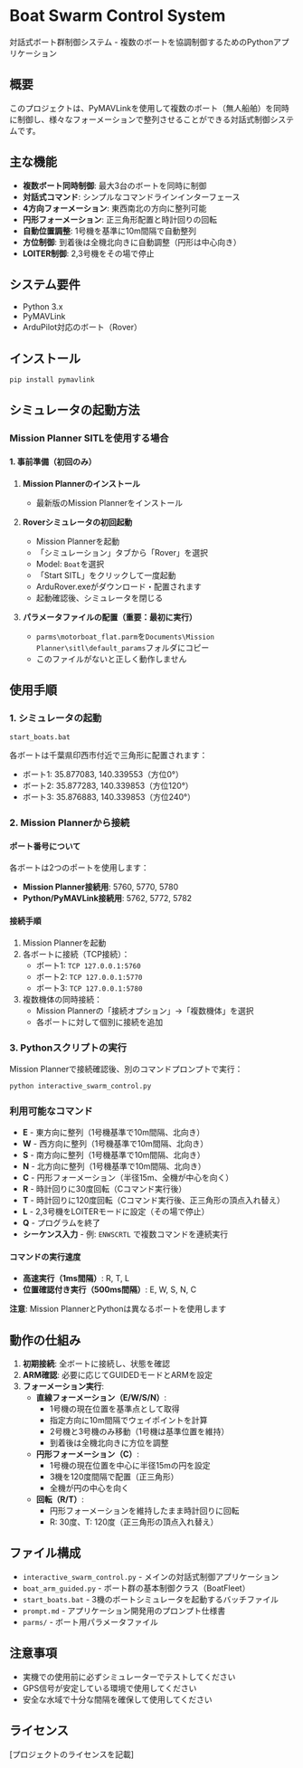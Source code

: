 # Boat Swarm Control System

対話式ボート群制御システム - 複数のボートを協調制御するためのPythonアプリケーション

## 概要

このプロジェクトは、PyMAVLinkを使用して複数のボート（無人船舶）を同時に制御し、様々なフォーメーションで整列させることができる対話式制御システムです。

## 主な機能

- **複数ボート同時制御**: 最大3台のボートを同時に制御
- **対話式コマンド**: シンプルなコマンドラインインターフェース
- **4方向フォーメーション**: 東西南北の方向に整列可能
- **円形フォーメーション**: 正三角形配置と時計回りの回転
- **自動位置調整**: 1号機を基準に10m間隔で自動整列
- **方位制御**: 到着後は全機北向きに自動調整（円形は中心向き）
- **LOITER制御**: 2,3号機をその場で停止

## システム要件

- Python 3.x
- PyMAVLink
- ArduPilot対応のボート（Rover）

## インストール

```bash
pip install pymavlink
```

## シミュレータの起動方法

### Mission Planner SITLを使用する場合

#### 1. 事前準備（初回のみ）

1. **Mission Plannerのインストール**
   - 最新版のMission Plannerをインストール

2. **Roverシミュレータの初回起動**
   - Mission Plannerを起動
   - 「シミュレーション」タブから「Rover」を選択
   - Model: `Boat`を選択
   - 「Start SITL」をクリックして一度起動
   - ArduRover.exeがダウンロード・配置されます
   - 起動確認後、シミュレータを閉じる

3. **パラメータファイルの配置（重要：最初に実行）**
   - `parms\motorboat_flat.parm`を`Documents\Mission Planner\sitl\default_params`フォルダにコピー
   - このファイルがないと正しく動作しません

## 使用手順

### 1. シミュレータの起動

```batch
start_boats.bat
```

各ボートは千葉県印西市付近で三角形に配置されます：
- ボート1: 35.877083, 140.339553（方位0°）
- ボート2: 35.877283, 140.339853（方位120°）
- ボート3: 35.876883, 140.339853（方位240°）

### 2. Mission Plannerから接続

#### ポート番号について

各ボートは2つのポートを使用します：
- **Mission Planner接続用**: 5760, 5770, 5780
- **Python/PyMAVLink接続用**: 5762, 5772, 5782

#### 接続手順

1. Mission Plannerを起動
2. 各ボートに接続（TCP接続）：
   - ボート1: `TCP 127.0.0.1:5760`
   - ボート2: `TCP 127.0.0.1:5770`
   - ボート3: `TCP 127.0.0.1:5780`
3. 複数機体の同時接続：
   - Mission Plannerの「接続オプション」→「複数機体」を選択
   - 各ポートに対して個別に接続を追加

### 3. Pythonスクリプトの実行

Mission Plannerで接続確認後、別のコマンドプロンプトで実行：

```bash
python interactive_swarm_control.py
```

### 利用可能なコマンド

- **E** - 東方向に整列（1号機基準で10m間隔、北向き）
- **W** - 西方向に整列（1号機基準で10m間隔、北向き）  
- **S** - 南方向に整列（1号機基準で10m間隔、北向き）
- **N** - 北方向に整列（1号機基準で10m間隔、北向き）
- **C** - 円形フォーメーション（半径15m、全機が中心を向く）
- **R** - 時計回りに30度回転（Cコマンド実行後）
- **T** - 時計回りに120度回転（Cコマンド実行後、正三角形の頂点入れ替え）
- **L** - 2,3号機をLOITERモードに設定（その場で停止）
- **Q** - プログラムを終了
- **シーケンス入力** - 例: `ENWSCRTL` で複数コマンドを連続実行

#### コマンドの実行速度
- **高速実行（1ms間隔）**: R, T, L
- **位置確認付き実行（500ms間隔）**: E, W, S, N, C

**注意**: Mission PlannerとPythonは異なるポートを使用します

## 動作の仕組み

1. **初期接続**: 全ボートに接続し、状態を確認
2. **ARM確認**: 必要に応じてGUIDEDモードとARMを設定
3. **フォーメーション実行**:
   - **直線フォーメーション（E/W/S/N）**:
     - 1号機の現在位置を基準点として取得
     - 指定方向に10m間隔でウェイポイントを計算
     - 2号機と3号機のみ移動（1号機は基準位置を維持）
     - 到着後は全機北向きに方位を調整
   - **円形フォーメーション（C）**:
     - 1号機の現在位置を中心に半径15mの円を設定
     - 3機を120度間隔で配置（正三角形）
     - 全機が円の中心を向く
   - **回転（R/T）**:
     - 円形フォーメーションを維持したまま時計回りに回転
     - R: 30度、T: 120度（正三角形の頂点入れ替え）

## ファイル構成

- `interactive_swarm_control.py` - メインの対話式制御アプリケーション
- `boat_arm_guided.py` - ボート群の基本制御クラス（BoatFleet）
- `start_boats.bat` - 3機のボートシミュレータを起動するバッチファイル
- `prompt.md` - アプリケーション開発用のプロンプト仕様書
- `parms/` - ボート用パラメータファイル

## 注意事項

- 実機での使用前に必ずシミュレーターでテストしてください
- GPS信号が安定している環境で使用してください
- 安全な水域で十分な間隔を確保して使用してください

## ライセンス

[プロジェクトのライセンスを記載]